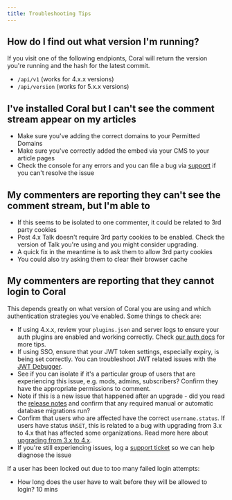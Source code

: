```yaml
---
title: Troubleshooting Tips
---
```


## How do I find out what version I'm running?

If you visit one of the following endpionts, Coral will return the version you're running and the hash for the latest commit.

- `/api/v1` (works for 4.x.x versions)
- `/api/version` (works for 5.x.x versions)

## I've installed Coral but I can't see the comment stream appear on my articles

- Make sure you've adding the correct domains to your Permitted Domains
- Make sure you've correctly added the embed via your CMS to your article pages
- Check the console for any errors and you can file a bug via [support](mailto:support@coralproject.net) if you can't resolve the issue

## My commenters are reporting they can't see the comment stream, but I'm able to

- If this seems to be isolated to one commenter, it could be related to 3rd party cookies
- Post 4.x Talk doesn't require 3rd party cookies to be enabled. Check the version of Talk you're using and you might consider upgrading.
- A quick fix in the meantime is to ask them to allow 3rd party cookies
- You could also try asking them to clear their browser cache

## My commenters are reporting that they cannot login to Coral

This depends greatly on what version of Coral you are using and which authentication strategies you've enabled. Some things to check are:

- If using 4.x.x, review your `plugins.json` and server logs to ensure your auth plugins are enabled and working correctly. Check [our auth docs](/talk/integrating/authentication/) for more tips.
- If using SSO, ensure that your JWT token settings, especially expiry, is being set correctly. You can troubleshoot JWT related issues with the [JWT Debugger](https://jwt.io/).
- See if you can isolate if it's a particular group of users that are experiencing this issue, e.g. mods, admins, subscribers? Confirm they have the appropriate permissions to comment.
- Note if this is a new issue that happened after an upgrade - did you read the [release notes](https://github.com/coralproject/talk/releases) and confirm that any required manual or automatic database migrations run?
- Confirm that users who are affected have the correct `username.status`. If users have status `UNSET`, this is related to a bug with upgrading from 3.x to 4.x that has affected some organizations. Read more here about [upgrading from 3.x to 4.x](/talk/migration/3/).
- If you're still experiencing issues, log a [support ticket](mailto:support@coralproject.net) so we can help diagnose the issue

If a user has been locked out due to too many failed login attempts:

- How long does the user have to wait before they will be allowed to login? 10 mins
